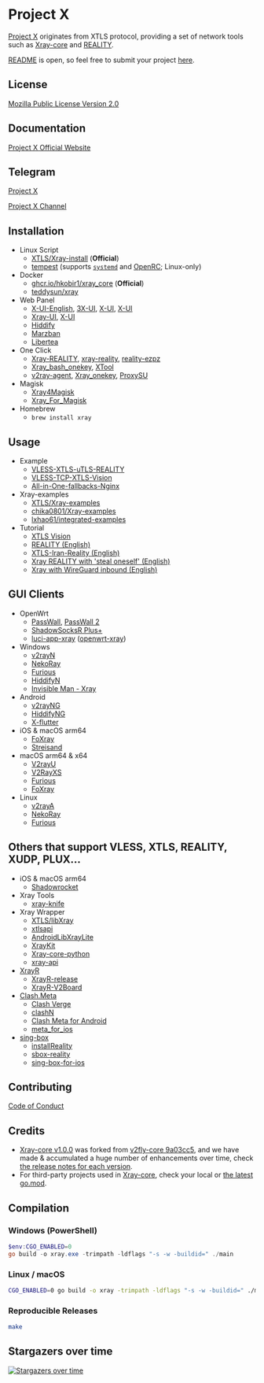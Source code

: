 # Project X

[Project X](https://github.com/XTLS) originates from XTLS protocol, providing a set of network tools such as [Xray-core](https://github.com/hkobir1/xray_core) and [REALITY](https://github.com/XTLS/REALITY).

[README](https://github.com/hkobir1/xray_core#readme) is open, so feel free to submit your project [here](https://github.com/hkobir1/xray_core/pulls).

## License

[Mozilla Public License Version 2.0](https://github.com/hkobir1/xray_core/blob/main/LICENSE)

## Documentation

[Project X Official Website](https://xtls.github.io)

## Telegram

[Project X](https://t.me/projectXray)

[Project X Channel](https://t.me/projectXtls)

## Installation

- Linux Script
  - [XTLS/Xray-install](https://github.com/XTLS/Xray-install) (**Official**)
  - [tempest](https://github.com/team-cloudchaser/tempest) (supports [`systemd`](https://systemd.io) and [OpenRC](https://github.com/OpenRC/openrc); Linux-only)
- Docker
  - [ghcr.io/hkobir1/xray_core](https://ghcr.io/hkobir1/xray_core) (**Official**)
  - [teddysun/xray](https://hub.docker.com/r/teddysun/xray)
- Web Panel
  - [X-UI-English](https://github.com/NidukaAkalanka/x-ui-english), [3X-UI](https://github.com/MHSanaei/3x-ui), [X-UI](https://github.com/alireza0/x-ui), [X-UI](https://github.com/diditra/x-ui)
  - [Xray-UI](https://github.com/qist/xray-ui), [X-UI](https://github.com/sing-web/x-ui)
  - [Hiddify](https://github.com/hiddify/hiddify-config)
  - [Marzban](https://github.com/Gozargah/Marzban)
  - [Libertea](https://github.com/VZiChoushaDui/Libertea)
- One Click
  - [Xray-REALITY](https://github.com/zxcvos/Xray-script), [xray-reality](https://github.com/sajjaddg/xray-reality), [reality-ezpz](https://github.com/aleskxyz/reality-ezpz)
  - [Xray_bash_onekey](https://github.com/hello-yunshu/Xray_bash_onekey), [XTool](https://github.com/LordPenguin666/XTool)
  - [v2ray-agent](https://github.com/mack-a/v2ray-agent), [Xray_onekey](https://github.com/wulabing/Xray_onekey), [ProxySU](https://github.com/proxysu/ProxySU)
- Magisk
  - [Xray4Magisk](https://github.com/Asterisk4Magisk/Xray4Magisk)
  - [Xray_For_Magisk](https://github.com/E7KMbb/Xray_For_Magisk)
- Homebrew
  - `brew install xray`

## Usage

- Example
  - [VLESS-XTLS-uTLS-REALITY](https://github.com/XTLS/REALITY#readme)
  - [VLESS-TCP-XTLS-Vision](https://github.com/XTLS/Xray-examples/tree/main/VLESS-TCP-XTLS-Vision)
  - [All-in-One-fallbacks-Nginx](https://github.com/XTLS/Xray-examples/tree/main/All-in-One-fallbacks-Nginx)
- Xray-examples
  - [XTLS/Xray-examples](https://github.com/XTLS/Xray-examples)
  - [chika0801/Xray-examples](https://github.com/chika0801/Xray-examples)
  - [lxhao61/integrated-examples](https://github.com/lxhao61/integrated-examples)
- Tutorial
  - [XTLS Vision](https://github.com/chika0801/Xray-install)
  - [REALITY (English)](https://cscot.pages.dev/2023/03/02/Xray-REALITY-tutorial/)
  - [XTLS-Iran-Reality (English)](https://github.com/SasukeFreestyle/XTLS-Iran-Reality)
  - [Xray REALITY with 'steal oneself' (English)](https://computerscot.github.io/vless-xtls-utls-reality-steal-oneself.html)
  - [Xray with WireGuard inbound (English)](https://g800.pages.dev/wireguard)

## GUI Clients

- OpenWrt
  - [PassWall](https://github.com/xiaorouji/openwrt-passwall), [PassWall 2](https://github.com/xiaorouji/openwrt-passwall2)
  - [ShadowSocksR Plus+](https://github.com/fw876/helloworld)
  - [luci-app-xray](https://github.com/yichya/luci-app-xray) ([openwrt-xray](https://github.com/yichya/openwrt-xray))
- Windows
  - [v2rayN](https://github.com/2dust/v2rayN)
  - [NekoRay](https://github.com/Matsuridayo/nekoray)
  - [Furious](https://github.com/LorenEteval/Furious)
  - [HiddifyN](https://github.com/hiddify/HiddifyN)
  - [Invisible Man - Xray](https://github.com/InvisibleManVPN/InvisibleMan-XRayClient)
- Android
  - [v2rayNG](https://github.com/2dust/v2rayNG)
  - [HiddifyNG](https://github.com/hiddify/HiddifyNG)
  - [X-flutter](https://github.com/XTLS/X-flutter)
- iOS & macOS arm64
  - [FoXray](https://apps.apple.com/app/foxray/id6448898396)
  - [Streisand](https://apps.apple.com/app/streisand/id6450534064)
- macOS arm64 & x64
  - [V2rayU](https://github.com/yanue/V2rayU)
  - [V2RayXS](https://github.com/tzmax/V2RayXS)
  - [Furious](https://github.com/LorenEteval/Furious)
  - [FoXray](https://apps.apple.com/app/foxray/id6448898396)
- Linux
  - [v2rayA](https://github.com/v2rayA/v2rayA)
  - [NekoRay](https://github.com/Matsuridayo/nekoray)
  - [Furious](https://github.com/LorenEteval/Furious)

## Others that support VLESS, XTLS, REALITY, XUDP, PLUX...

- iOS & macOS arm64
  - [Shadowrocket](https://apps.apple.com/app/shadowrocket/id932747118)
- Xray Tools
  - [xray-knife](https://github.com/lilendian0x00/xray-knife)
- Xray Wrapper
  - [XTLS/libXray](https://github.com/XTLS/libXray)
  - [xtlsapi](https://github.com/hiddify/xtlsapi)
  - [AndroidLibXrayLite](https://github.com/2dust/AndroidLibXrayLite)
  - [XrayKit](https://github.com/arror/XrayKit)
  - [Xray-core-python](https://github.com/LorenEteval/Xray-core-python)
  - [xray-api](https://github.com/XVGuardian/xray-api)
- [XrayR](https://github.com/XrayR-project/XrayR)
  - [XrayR-release](https://github.com/XrayR-project/XrayR-release)
  - [XrayR-V2Board](https://github.com/missuo/XrayR-V2Board)
- [Clash.Meta](https://github.com/MetaCubeX/Clash.Meta)
  - [Clash Verge](https://github.com/zzzgydi/clash-verge)
  - [clashN](https://github.com/2dust/clashN)
  - [Clash Meta for Android](https://github.com/MetaCubeX/ClashMetaForAndroid)
  - [meta_for_ios](https://t.me/meta_for_ios)
- [sing-box](https://github.com/SagerNet/sing-box)
  - [installReality](https://github.com/BoxXt/installReality)
  - [sbox-reality](https://github.com/Misaka-blog/sbox-reality)
  - [sing-box-for-ios](https://github.com/SagerNet/sing-box-for-ios)

## Contributing

[Code of Conduct](https://github.com/hkobir1/xray_core/blob/main/CODE_OF_CONDUCT.md)

## Credits

- [Xray-core v1.0.0](https://github.com/hkobir1/xray_core/releases/tag/v1.0.0) was forked from [v2fly-core 9a03cc5](https://github.com/v2fly/v2ray-core/commit/9a03cc5c98d04cc28320fcee26dbc236b3291256), and we have made & accumulated a huge number of enhancements over time, check [the release notes for each version](https://github.com/hkobir1/xray_core/releases).
- For third-party projects used in [Xray-core](https://github.com/hkobir1/xray_core), check your local or [the latest go.mod](https://github.com/hkobir1/xray_core/blob/main/go.mod).

## Compilation

### Windows (PowerShell)

```powershell
$env:CGO_ENABLED=0
go build -o xray.exe -trimpath -ldflags "-s -w -buildid=" ./main
```

### Linux / macOS

```bash
CGO_ENABLED=0 go build -o xray -trimpath -ldflags "-s -w -buildid=" ./main
```

### Reproducible Releases

```bash
make
```

## Stargazers over time

[![Stargazers over time](https://starchart.cc/hkobir1/xray_core.svg)](https://starchart.cc/hkobir1/xray_core)
